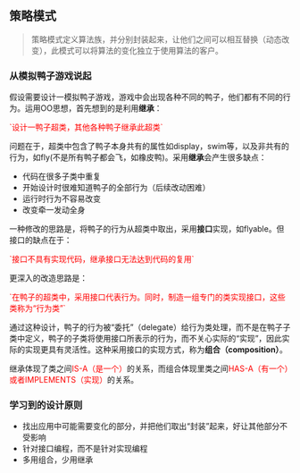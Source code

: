 ## 策略模式

>策略模式定义算法族，并分别封装起来，让他们之间可以相互替换（动态改变），此模式可以将算法的变化独立于使用算法的客户。

### 从模拟鸭子游戏说起

假设需要设计一模拟鸭子游戏，游戏中会出现各种不同的鸭子，他们都有不同的行为。运用OO思想，首先想到的是利用**继承**：

<font color=red>
`设计一鸭子超类，其他各种鸭子继承此超类`
</font>

问题在于，超类中包含了鸭子本身共有的属性如display，swim等，以及非共有的行为，如fly(不是所有鸭子都会飞，如橡皮鸭)。采用**继承**会产生很多缺点：

* 代码在很多子类中重复
* 开始设计时很难知道鸭子的全部行为（后续改动困难）
* 运行时行为不容易改变
* 改变牵一发动全身

一种修改的思路是，将鸭子的行为从超类中取出，采用**接口**实现，如flyable。但接口的缺点在于：

<font color=red>
`接口不具有实现代码，继承接口无法达到代码的复用`
</font>

更深入的改造思路是：

<font color=red>
`在鸭子的超类中，采用接口代表行为。同时，制造一组专门的类实现接口，这些类称为“行为类”`
</font>

通过这种设计，鸭子的行为被“委托”（delegate）给行为类处理，而不是在鸭子子类中定义，鸭子的子类将使用接口所表示的行为，而不关心实际的“实现”，因此实际的实现更具有灵活性。这种采用接口的实现方式，称为**组合（composition）**。

继承体现了类之间<font color=red>IS-A（是一个）</font>的关系，而组合体现里类之间<font color=red>HAS-A（有一个）或者IMPLEMENTS（实现）</font>的关系。

### 学习到的设计原则

* 找出应用中可能需要变化的部分，并把他们取出“封装”起来，好让其他部分不受影响
* 针对接口编程，而不是针对实现编程
* 多用组合，少用继承

